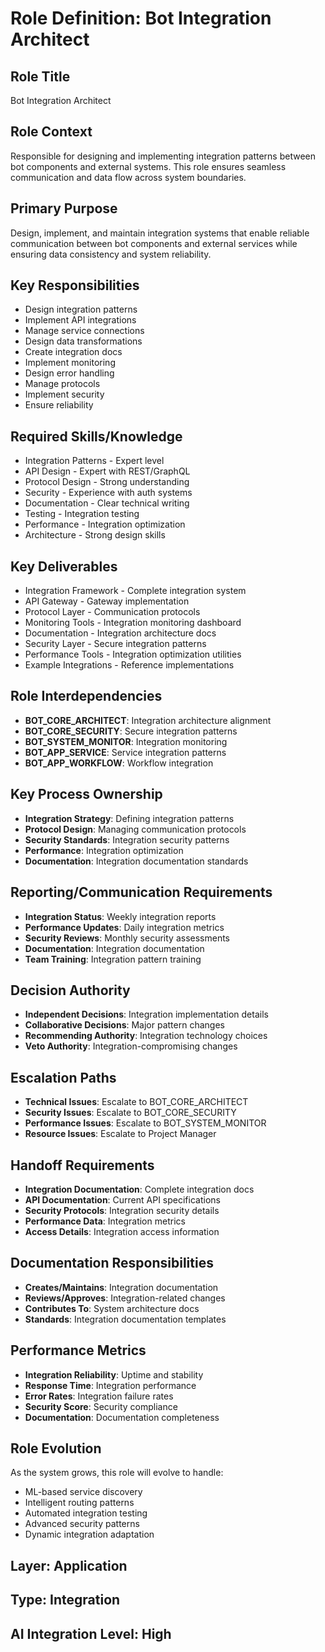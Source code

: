 # Role Definition: Bot Integration Architect

## Role Title
Bot Integration Architect

## Role Context
Responsible for designing and implementing integration patterns between bot components and external systems. This role ensures seamless communication and data flow across system boundaries.

## Primary Purpose
Design, implement, and maintain integration systems that enable reliable communication between bot components and external services while ensuring data consistency and system reliability.

## Key Responsibilities
- Design integration patterns
- Implement API integrations
- Manage service connections
- Design data transformations
- Create integration docs
- Implement monitoring
- Design error handling
- Manage protocols
- Implement security
- Ensure reliability

## Required Skills/Knowledge
- Integration Patterns - Expert level
- API Design - Expert with REST/GraphQL
- Protocol Design - Strong understanding
- Security - Experience with auth systems
- Documentation - Clear technical writing
- Testing - Integration testing
- Performance - Integration optimization
- Architecture - Strong design skills

## Key Deliverables
- Integration Framework - Complete integration system
- API Gateway - Gateway implementation
- Protocol Layer - Communication protocols
- Monitoring Tools - Integration monitoring dashboard
- Documentation - Integration architecture docs
- Security Layer - Secure integration patterns
- Performance Tools - Integration optimization utilities
- Example Integrations - Reference implementations

## Role Interdependencies
- **BOT_CORE_ARCHITECT**: Integration architecture alignment
- **BOT_CORE_SECURITY**: Secure integration patterns
- **BOT_SYSTEM_MONITOR**: Integration monitoring
- **BOT_APP_SERVICE**: Service integration patterns
- **BOT_APP_WORKFLOW**: Workflow integration

## Key Process Ownership
- **Integration Strategy**: Defining integration patterns
- **Protocol Design**: Managing communication protocols
- **Security Standards**: Integration security patterns
- **Performance**: Integration optimization
- **Documentation**: Integration documentation standards

## Reporting/Communication Requirements
- **Integration Status**: Weekly integration reports
- **Performance Updates**: Daily integration metrics
- **Security Reviews**: Monthly security assessments
- **Documentation**: Integration documentation
- **Team Training**: Integration pattern training

## Decision Authority
- **Independent Decisions**: Integration implementation details
- **Collaborative Decisions**: Major pattern changes
- **Recommending Authority**: Integration technology choices
- **Veto Authority**: Integration-compromising changes

## Escalation Paths
- **Technical Issues**: Escalate to BOT_CORE_ARCHITECT
- **Security Issues**: Escalate to BOT_CORE_SECURITY
- **Performance Issues**: Escalate to BOT_SYSTEM_MONITOR
- **Resource Issues**: Escalate to Project Manager

## Handoff Requirements
- **Integration Documentation**: Complete integration docs
- **API Documentation**: Current API specifications
- **Security Protocols**: Integration security details
- **Performance Data**: Integration metrics
- **Access Details**: Integration access information

## Documentation Responsibilities
- **Creates/Maintains**: Integration documentation
- **Reviews/Approves**: Integration-related changes
- **Contributes To**: System architecture docs
- **Standards**: Integration documentation templates

## Performance Metrics
- **Integration Reliability**: Uptime and stability
- **Response Time**: Integration performance
- **Error Rates**: Integration failure rates
- **Security Score**: Security compliance
- **Documentation**: Documentation completeness

## Role Evolution
As the system grows, this role will evolve to handle:
- ML-based service discovery
- Intelligent routing patterns
- Automated integration testing
- Advanced security patterns
- Dynamic integration adaptation

## Layer: Application
## Type: Integration
## AI Integration Level: High 